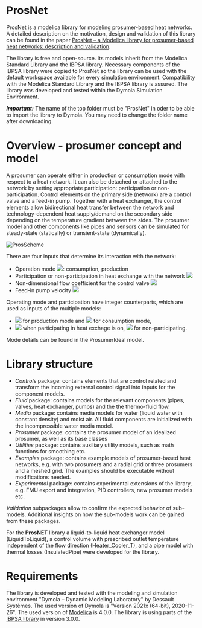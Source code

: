 # ProsNet
ProsNet is a modelica library for modeling prosumer-based heat networks.
A detailed description on the motivation, design and validation of this library can be found in the paper [ProsNet – a Modelica library for prosumer-based heat networks: description and validation](https://www.doi.org/10.1088/1742-6596/2042/1/012031).

The library is free and open-source. Its models inherit from the Modelica Standard Library and the IBPSA library. Necessary components of the IBPSA library were copied to ProsNet so the library can be used with the default workspace available for every simulation environment. Compatibility with the Modelica Standard Library and the IBPSA library is assured. The library was developed and tested within the Dymola Simulation Environment.

***Important:*** The name of the top folder must be "ProsNet" in oder to be able to import the library to Dymola. You may need to change the folder name after downloading.

# Overview - prosumer concept and model
A prosumer can operate either in production or consumption mode with respect to a heat network. It can also be detached or attached to the network by setting appropriate participation: participation or non-participation. Control elements on the primary side (network) are a control valve and a feed-in pump. Together with a heat exchanger, the control elements allow bidirectional heat transfer between the network and technology-dependent heat supply/demand on the secondary side depending on the temperature gradient between the sides. The prosumer model and other components like pipes and sensors can be simulated for steady-state (statically) or transient-state (dynamically).

![ProsScheme](https://user-images.githubusercontent.com/54630145/157418834-7e4c67e4-211d-4cb5-a4be-304b689c7e67.gif)

There are four inputs that determine its interaction with the network:
* Operation mode <img src="https://render.githubusercontent.com/render/math?math=\mu">: consumption, production
* Participation or non-participation in heat exchange with the network <img src="https://render.githubusercontent.com/render/math?math=\pi">
* Non-dimensional flow coefficient for the control valve <img src="https://render.githubusercontent.com/render/math?math=\kappa">
* Feed-in pump velocity <img src="https://render.githubusercontent.com/render/math?math=u">

Operating mode and participation have integer counterparts, which are used as inputs of the multiple models:
- <img src="https://render.githubusercontent.com/render/math?math=\mu=1"> for production mode and <img src="https://render.githubusercontent.com/render/math?math=\mu=-1"> for consumption mode,
- <img src="https://render.githubusercontent.com/render/math?math=\pi=1"> when participating in heat exchage is on, <img src="https://render.githubusercontent.com/render/math?math=\pi=0"> for non-participating.

Mode details can be found in the ProsumerIdeal model.

# Library structure
* *Controls* package: contains elements that are control related and transform the incoming external control signal into inputs for the component models.
* *Fluid* package: contains models for the relevant components (pipes, valves, heat exchanger, pumps) and the the thermo-fluid flow.
* *Media* package: contains media models for water (liquid water with constant density) and moist air. All fluid components are initialized with the incompressible water media model.
* *Prosumer* package: contains the prosumer model of an idealized prosumer, as well as its base classes
* *Utilities* package: contains auxiliary utility models, such as math functions for smoothing etc.
* *Examples* package: contains example models of prosumer-based heat networks, e.g. with two prosumers and a radial grid or three prosumers and a meshed grid. The examples should be executable without modifications needed.
* *Experimental* package: contains experimental extensions of the library, e.g. FMU export and integration, PID controllers, new prosumer models etc.

*Validation* subpackages allow to confirm the expected behavior of sub-models. Additional insights on how the sub-models work can be gained from these packages.

For the **ProsNET** library a liquid-to-liquid heat exchanger model (LiquidToLiquid), a control volume with prescribed outlet temperature independent of the flow direction (Heater_Cooler_T), and a pipe model with thermal losses (InsulatedPipe) were developed for the library.
 

# Requirements
The library is developed and tested with the modeling and simulation environment "Dymola – Dynamic Modeling Laboratory" by Dessault Systèmes. The used version of Dymola is "Version 2021x (64-bit), 2020-11-26". The used version of [Modelica](https://github.com/modelica/ModelicaStandardLibrary) is 4.0.0. The library is using parts of the [IBPSA library](https://github.com/ibpsa/modelica-ibpsa) in version 3.0.0.
